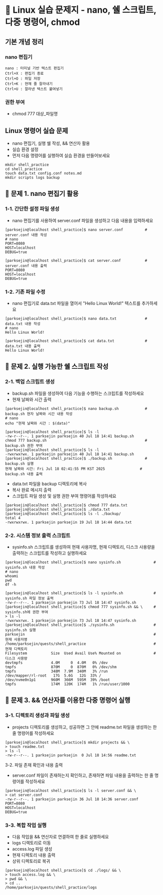 # 📁 Linux 실습 문제지 - nano, 쉘 스크립트, 다중 명령어, chmod
## 기본 개념 정리
###  nano 편집기
```
nano : 터미널 기반 텍스트 편집기
Ctrl+X : 편집기 종료
Ctrl+O : 파일 저장
Ctrl+K : 현재 줄 잘라내기
Ctrl+U : 잘라낸 텍스트 붙여넣기
```
### 권한 부여
- chmod 777 대상_파일명

## Linux 명령어 실습 문제
- nano 편집기, 실행 쉘 작성, && 연산자 활용
- 실습 환경 설정
- 먼저 다음 명령어를 실행하여 실습 환경을 만들어보세요
```
mkdir shell_practice
cd shell_practice
touch data.txt config.conf notes.md
mkdir scripts logs backup
```
## 📁 문제 1. nano 편집기 활용
### 1-1. 간단한 설정 파일 생성
- nano 편집기를 사용하여 server.conf 파일을 생성하고 다음 내용을 입력하세요
```
[parksejin@localhost shell_practice]$ nano server.conf          # server.conf 내용 작성
# nano
PORT=8080
HOST=localhost
DEBUG=true
```
```
[parksejin@localhost shell_practice]$ cat server.conf           # server.conf 내용 출력
PORT=8080
HOST=localhost
DEBUG=true
```
### 1-2. 기존 파일 수정
- nano 편집기로 data.txt 파일을 열어서 "Hello Linux World!" 텍스트를 추가하세요
```
[parksejin@localhost shell_practice]$ nano data.txt             # data.txt 내용 작성
# nano
Hello Linux World!
```
```
[parksejin@localhost shell_practice]$ cat data.txt              # data.txt 내용 출력
Hello Linux World!
```
## 📁 문제 2. 실행 가능한 쉘 스크립트 작성
### 2-1. 백업 스크립트 생성
- backup.sh 파일을 생성하여 다음 기능을 수행하는 스크립트를 작성하세요
- 현재 날짜와 시간 출력
```
[parksejin@localhost shell_practice]$ nano backup.sh            # backup.sh 현자 날짜와 시간 내용 작성
# nano
echo "현재 날짜와 시간 : $(data)"
```
```
[parksejin@localhost shell_practice]$ ls -l
-rw-r--r--. 1 parksejin parksejin 40 Jul 18 14:41 backup.sh
chmod 777 backup.sh                                             # backup.sh 권한 부여
[parksejin@localhost shell_practice]$ ls -l
-rwxrwxrwx. 1 parksejin parksejin 40 Jul 18 14:41 backup.sh
[parksejin@localhost shell_practice]$ ./backup.sh               # backup.sh 실행
현재 날짜와 시간: Fri Jul 18 02:41:55 PM KST 2025                # backup.sh 내용 출력
```
- data.txt 파일을 backup 디렉토리에 복사
- 복사 완료 메시지 출력
- 스크립트 파일 생성 및 실행 권한 부여 명령어를 작성하세요
```
[parksejin@localhost shell_practice]$ chmod 777 data.txt
[parksejin@localhost shell_practice]$ ./data.txt
[parksejin@localhost shell_practice]$ ls -l ./backup/
total 4
-rwxrwxrwx. 1 parksejin parksejin 19 Jul 18 14:44 data.txt
```
### 2-2. 시스템 정보 출력 스크립트
- sysinfo.sh 스크립트를 생성하여 현재 사용자명, 현재 디렉토리, 디스크 사용량을 출력하는 스크립트를 작성하고 실행하세요
```
[parksejin@localhost shell_practice]$ nano sysinfo.sh               # sysinfo.sh 내용 작성
# nano
whoami
pwd
df -h
```
```
[parksejin@localhost shell_practice]$ ls -l sysinfo.sh              # sysinfo.sh 파일 정보 출력
-rw-r--r--. 1 parksejin parksejin 73 Jul 18 14:47 sysinfo.sh        
[parksejin@localhost shell_practice]$ chmod 777 sysinfo.sh && \     # sysinfo.sh에 권한 부여
> ls -l
-rwxrwxrwx. 1 parksejin parksejin 73 Jul 18 14:47 sysinfo.sh
[parksejin@localhost shell_practice]$ ./sysinfo.sh                  # sysinfo.sh 실행
parksejin                                                           # 현재 사용자명
/home/parksejin/quests/shell_practice                               # 현재 디렉토리
Filesystem           Size  Used Avail Use% Mounted on               # 디스크 사용량
devtmpfs             4.0M     0  4.0M   0% /dev
tmpfs                870M     0  870M   0% /dev/shm
tmpfs                348M  7.9M  340M   3% /run
/dev/mapper/rl-root   17G  5.6G   12G  33% /
/dev/nvme0n1p1       960M  366M  595M  39% /boot
tmpfs                174M  120K  174M   1% /run/user/1000
```
## 📁 문제 3. && 연산자를 이용한 다중 명령어 실행
### 3-1. 디렉토리 생성과 파일 생성
- projects 디렉토리를 생성하고, 성공하면 그 안에 readme.txt 파일을 생성하는 한 줄 명령어를 작성하세요
```
[parksejin@localhost shell_practice]$ mkdir projects && \
> touch readme.txt
> ls -l
-rw-r--r--. 1 parksejin parksejin  0 Jul 18 14:56 readme.txt
```
3-2. 파일 존재 확인과 내용 출력
- server.conf 파일이 존재하는지 확인하고, 존재하면 파일 내용을 출력하는 한 줄 명령어를 작성하세요
```
[parksejin@localhost shell_practice]$ ls -l server.conf && \
> cat server.conf
-rw-r--r--. 1 parksejin parksejin 36 Jul 18 14:36 server.conf
PORT=8080
HOST=localhost
DEBUG=true
```
### 3-3. 복합 작업 실행
- 다음 작업을 && 연산자로 연결하여 한 줄로 실행하세요
- logs 디렉토리로 이동
- access.log 파일 생성
- 현재 디렉토리 내용 출력
- 상위 디렉토리로 복귀
```
[parksejin@localhost shell_practice]$ cd ./logs/ && \
> touch access.log && \
> pwd && \
> cd ..
/home/parksejin/quests/shell_practice/logs
```